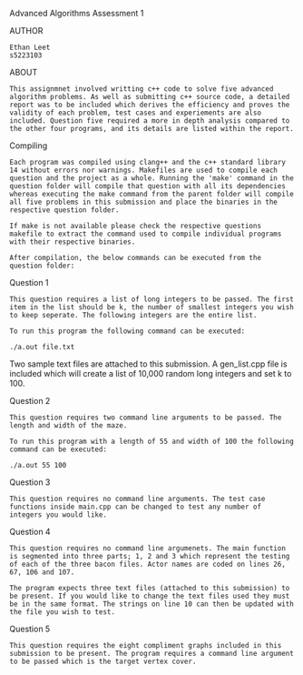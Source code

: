 Advanced Algorithms Assessment 1

AUTHOR

    Ethan Leet
    s5223103


ABOUT

    This assignmnet involved writting c++ code to solve five advanced algorithm problems. As well as submitting c++ source code, a detailed report was to be included which derives the efficiency and proves the validity of each problem, test cases and experiements are also included. Question five required a more in depth analysis compared to the other four programs, and its details are listed within the report.

Compiling

    Each program was compiled using clang++ and the c++ standard library 14 without errors nor warnings. Makefiles are used to compile each question and the project as a whole. Running the 'make' command in the question folder will compile that question with all its dependencies whereas executing the make command from the parent folder will compile all five problems in this submission and place the binaries in the respective question folder.
    
    If make is not available please check the respective questions makefile to extract the command used to compile individual programs with their respective binaries.

    After compilation, the below commands can be executed from the question folder:


Question 1 

    This question requires a list of long integers to be passed. The first item in the list should be k, the number of smallest integers you wish to keep seperate. The following integers are the entire list.

    To run this program the following command can be executed:

    ./a.out file.txt

   Two sample text files are attached to this submission. A gen_list.cpp file is included which will create a list of 10,000 random long integers and set k to 100.


Question 2

    This question requires two command line arguments to be passed. The length and width of the maze.

    To run this program with a length of 55 and width of 100 the following command can be executed:

    ./a.out 55 100


Question 3

    This question requires no command line arguments. The test case functions inside main.cpp can be changed to test any number of integers you would like.


Question 4

    This question requires no command line argumenets. The main function is segmented into three parts; 1, 2 and 3 which represent the testing of each of the three bacon files. Actor names are coded on lines 26, 67, 106 and 107.

    The program expects three text files (attached to this submission) to be present. If you would like to change the text files used they must be in the same format. The strings on line 10 can then be updated with the file you wish to test.


Question 5

    This question requires the eight compliment graphs included in this submission to be present. The program requires a command line argument to be passed which is the target vertex cover.



